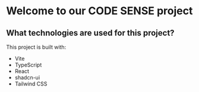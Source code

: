 # Welcome to our CODE SENSE project






## What technologies are used for this project?

This project is built with:

- Vite
- TypeScript
- React
- shadcn-ui
- Tailwind CSS






